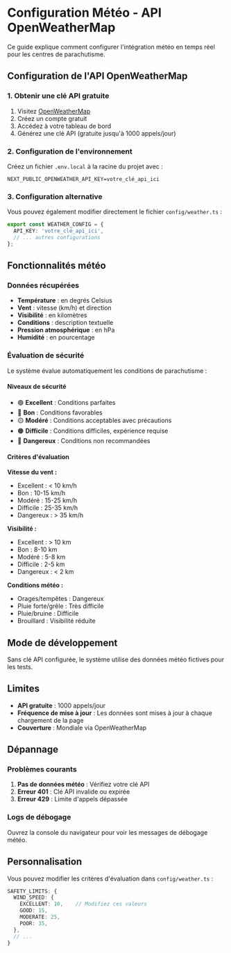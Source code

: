# Configuration Météo - API OpenWeatherMap

Ce guide explique comment configurer l'intégration météo en temps réel pour les centres de parachutisme.

## Configuration de l'API OpenWeatherMap

### 1. Obtenir une clé API gratuite

1. Visitez [OpenWeatherMap](https://openweathermap.org/api)
2. Créez un compte gratuit
3. Accédez à votre tableau de bord
4. Générez une clé API (gratuite jusqu'à 1000 appels/jour)

### 2. Configuration de l'environnement

Créez un fichier `.env.local` à la racine du projet avec :

```env
NEXT_PUBLIC_OPENWEATHER_API_KEY=votre_clé_api_ici
```

### 3. Configuration alternative

Vous pouvez également modifier directement le fichier `config/weather.ts` :

```typescript
export const WEATHER_CONFIG = {
  API_KEY: 'votre_clé_api_ici',
  // ... autres configurations
};
```

## Fonctionnalités météo

### Données récupérées

- **Température** : en degrés Celsius
- **Vent** : vitesse (km/h) et direction
- **Visibilité** : en kilomètres
- **Conditions** : description textuelle
- **Pression atmosphérique** : en hPa
- **Humidité** : en pourcentage

### Évaluation de sécurité

Le système évalue automatiquement les conditions de parachutisme :

#### Niveaux de sécurité

- 🟢 **Excellent** : Conditions parfaites
- 🔵 **Bon** : Conditions favorables
- 🟡 **Modéré** : Conditions acceptables avec précautions
- 🟠 **Difficile** : Conditions difficiles, expérience requise
- 🔴 **Dangereux** : Conditions non recommandées

#### Critères d'évaluation

**Vitesse du vent :**
- Excellent : < 10 km/h
- Bon : 10-15 km/h
- Modéré : 15-25 km/h
- Difficile : 25-35 km/h
- Dangereux : > 35 km/h

**Visibilité :**
- Excellent : > 10 km
- Bon : 8-10 km
- Modéré : 5-8 km
- Difficile : 2-5 km
- Dangereux : < 2 km

**Conditions météo :**
- Orages/tempêtes : Dangereux
- Pluie forte/grêle : Très difficile
- Pluie/bruine : Difficile
- Brouillard : Visibilité réduite

## Mode de développement

Sans clé API configurée, le système utilise des données météo fictives pour les tests.

## Limites

- **API gratuite** : 1000 appels/jour
- **Fréquence de mise à jour** : Les données sont mises à jour à chaque chargement de la page
- **Couverture** : Mondiale via OpenWeatherMap

## Dépannage

### Problèmes courants

1. **Pas de données météo** : Vérifiez votre clé API
2. **Erreur 401** : Clé API invalide ou expirée
3. **Erreur 429** : Limite d'appels dépassée

### Logs de débogage

Ouvrez la console du navigateur pour voir les messages de débogage météo.

## Personnalisation

Vous pouvez modifier les critères d'évaluation dans `config/weather.ts` :

```typescript
SAFETY_LIMITS: {
  WIND_SPEED: {
    EXCELLENT: 10,    // Modifiez ces valeurs
    GOOD: 15,
    MODERATE: 25,
    POOR: 35,
  },
  // ...
}
```
